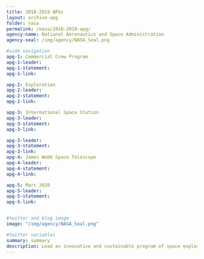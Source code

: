 ```yaml
---
title: 2018-2019 APGs
layout: archive-apg
folder: nasa
permalink: /nasa/2018-2019-apg/
agency-name: National Aeronautics and Space Administration
agency-seal: /img/agency/NASA_Seal.png

#side navigation
apg-1: Commercial Crew Program
apg-1-leader:
apg-1-statement:
apg-1-link:

apg-2: Exploration
apg-2-leader:
apg-2-statement:
apg-2-link:

apg-3: International Space Station
apg-3-leader:
apg-3-statement:
apg-3-link:

apg-3-leader:
apg-3-statement:
apg-3-link:
apg-4: James Webb Space Telescope
apg-4-leader:
apg-4-statement:
apg-4-link:

apg-5: Mars 2020
apg-5-leader:
apg-5-statement:
apg-5-link:


#twitter and blog image
image: "/img/agency/NASA_Seal.png"

#twitter variables
summary: summary
description: Lead an innovative and sustainable program of space exploration and aeronautics to bring new knowledge and opportunities back to Earth.
---
```

